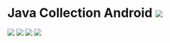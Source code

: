 # Java Collection Android <img src="https://img.icons8.com/fluency/48/000000/source-code.png"/>
<div>
  <img src="https://img.icons8.com/color/48/000000/android-studio--v2.png"/>
<img src="https://img.icons8.com/color/48/000000/visual-studio-code-2019.png"/>
<img src="https://img.icons8.com/color/48/000000/java-coffee-cup-logo--v1.png"/>
<img src="https://img.icons8.com/external-prettycons-flat-prettycons/47/000000/external-file-file-types-prettycons-flat-prettycons-2.png"/>
</div>
